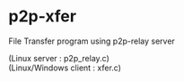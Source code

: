 p2p-xfer
========

File Transfer program using p2p-relay server

(Linux server : p2p_relay.c) <br>
(Linux/Windows client : xfer.c) <br>

